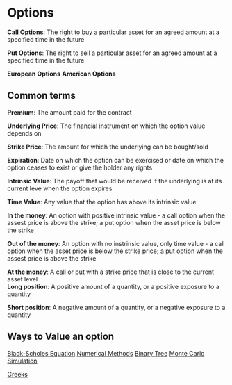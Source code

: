 # Options

**Call Options**: The right to buy a particular asset for an agreed amount at a specified time in the future

**Put Options**: The right to sell a particular asset for an agreed amount at a specified time in the future

**European Options**
**American Options**
## Common terms
**Premium**: The amount paid for the contract

**Underlying Price**: The financial instrument on which the option value depends on

**Strike Price**: The amount for which the underlying can be bought/sold

**Expiration**: Date on which the option can be exercised or date on which the option ceases to exist or give the holder any rights

**Intrinsic Value**: The payoff that would be received if the underlying is at its current leve when the option expires

**Time Value**: Any value that the option has above its intrinsic value

**In the money**: An option with positive intrinsic value - a call option when the assest price is above the strike; a put option when the asset price is below the strike

**Out of the money**: An option with no instrinsic value, only time value - a call option when the asset price is below the strike price; a put option when the assest price is above the strike 

**At the money**: A call or put with a strike price that is close to the current asset level
\
**Long position**: A positive amount of a quantity, or a positive exposure to a quantity 

**Short position**: A negative amount of a quantity, or a negative exposure to a quantity
## Ways to Value an option
[Black-Scholes Equation](Black-Scholes%20Equation.md)
[Numerical Methods](Numerical%20Methods.md)
[Binary Tree](Binary%20Tree.md)
[Monte Carlo Simulation](Monte%20Carlo%20Simulation.md)

[Greeks](Greeks.md)



